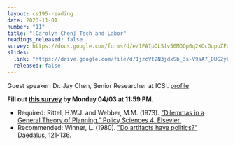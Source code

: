 ```yaml
---
layout: cs195-reading
date: 2023-11-01
number: "11"
title: "[Carolyn Chen] Tech and Labor"
readings_released: false
survey: https://docs.google.com/forms/d/e/1FAIpQLSfv50MQQp0q2XOcGuppZFq0cH2hk2e69gA2mORc0DdzQU6rsA/viewform
slides:
  link: "https://drive.google.com/file/d/1jzcVt2N3jdxSb_3s-V9aA7_DUG2yb35y/view?usp=sharing"
  released: false
---
```


Guest speaker: Dr. Jay Chen, Senior Researcher at ICSI. [profile](https://chenjay.org/)

**Fill out [this survey]({{page.survey}}) by Monday 04/03 at 11:59 PM.**

* Required: Rittel, H.W.J. and Webber, M.M. (1973). ["Dilemmas in a General Theory of Planning." Policy Sciences 4. Elsevier.](https://static.us.edusercontent.com/files/6NmLJoNOAh7UCIAF9t3kn5cF)
* Recommended: Winner, L. (1980). ["Do artifacts have politics?" Daedalus, 121-136.](https://static.us.edusercontent.com/files/9aFMzO6oJahmlTE8XSLvyHB7)

